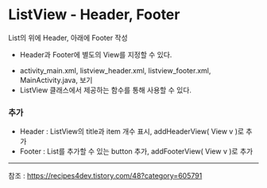 # ListView - Header, Footer

List의 위에 Header, 아래에 Footer 작성

+ Header과 Footer에 별도의 View를 지정할 수 있다.

* activity_main.xml, listview_header.xml, listview_footer.xml, MainActivity.java,  보기
* ListView 클래스에서 제공하는 함수를 통해 사용할 수 있다.

### 추가
+ Header : ListView의 title과 item 개수 표시, addHeaderView( View v )로 추가
+ Footer : List를 추가할 수 있는 button 추가, addFooterView( View v )로 추가

-------
참조 : https://recipes4dev.tistory.com/48?category=605791
